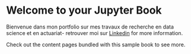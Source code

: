 # Welcome to your Jupyter Book

Bienvenue dans mon portfolio sur mes travaux de recherche en data science et en actuariat- retrouver moi sur  [Linkedin](https://jupyterbook.org) for more information.

Check out the content pages bundled with this sample book to see more.

```{tableofcontents}
```
